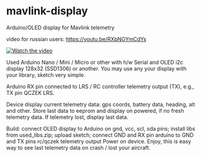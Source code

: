 # mavlink-display
Arduino/OLED display for Mavlink telemetry

video for russian users: https://youtu.be/RXbNGYmCdYs

[![Watch the video](https://github.com/whoim2/mavlink-display/blob/master/photo_title.png?raw=true)](https://youtu.be/RXbNGYmCdYs)

Used Arduino Nano / Mini / Micro or other with h/w Serial and OLED i2c display 128x32 (SSD1306) or another. You may use any your display with your library, sketch very simple.

Arduino RX pin connected to LRS / RC controller telemetry output (TX), e.g., TX pin QCZEK LRS.

Device display current telemetry data: gps coords, battery data, heading, alt and other.
Store last data to eeprom and display on powered, if no fresh telemetry data.
If telemetry lost, display last data.

Build: connect OLED display to Arduino on gnd, vcc, scl, sda pins; install libs from used_libs.zip; upload sketch; connect GND and RX pin arduino to GND and TX pins rc/qczek telemetry output
Power on device. Enjoy, this is easy way to see last telemetry data on crash / lost your aircraft.
